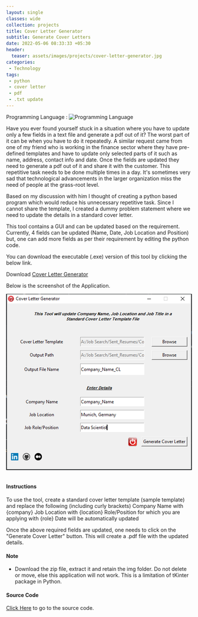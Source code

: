 ```yaml
---
layout: single
classes: wide
collection: projects
title: Cover Letter Generator
subtitle: Generate Cover Letters
date: 2022-05-06 08:33:33 +05:30
header:
  teaser: assets/images/projects/cover-letter-generator.jpg
categories:  
 - Technology  
tags:  
 - python  
 - cover letter 
 - pdf
 - .txt update
---
```

Programming Language : ![Programming Language](https://img.shields.io/badge/Python-100%25-%233DA639)

Have you ever found yourself stuck in a situation where you have to update only a few fields in a text file and generate a pdf out of it? The worst part of it can be when you have to do it repeatedly. A similar request came from one of my friend who is working in the finance sector where they have pre-defined templates and have to update only selected parts of it such as name, address, contact info and date. Once the fields are updated they need to generate a pdf out of it and share it with the customer. This repetitive task needs to be done multiple times in a day. It's sometimes very sad that technological advancements in the larger organization miss the need of people at the grass-root level.

Based on my discussion with him I thought of creating a python based program which would reduce his unnecessary repetitive task. Since I cannot share the template, I created a dummy problem statement where we need to update the details in a standard cover letter.

This tool contains a GUI and can be updated based on the requirement. Currently, 4 fields can be updated (Name, Date, Job Location and Position) but, one can add more fields as per their requirement by editing the python code.

You can download the executable (.exe) version of this tool by clicking the below link.

Download [Cover Letter Generator](https://github.com/ashishkr568/cover-letter-generator/blob/main/Cover_Letter_Generator.zip)

Below is the screenshot of the Application.

 <img src="/assets/images/projects/cover-letter-generator.png" alt="cover-letter-generator" style=" height=2%; width=2%; display: block; margin-left: auto; margin-right: auto;"/><br>

#### Instructions
To use the tool, create a standard cover letter template (sample template) and replace the following (including curly brackets)
Company Name with {company}
Job Location with {location}
Role/Position for which you are applying with {role}
Date will be automatically updated

Once the above required fields are updated, one needs to click on the "Generate Cover Letter" button. This will create a .pdf file with the updated details.

#### Note
* Download the zip file, extract it and retain the img folder. Do not delete or move, else this application will not work. This is a limitation of tKinter package in Python.

#### Source Code
[Click Here](!https://github.com/ashishkr568/cover-letter-generator) to go to the source code.
